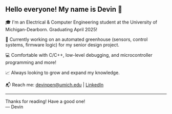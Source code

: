 ## Hello everyone! My name is Devin 👋

🎓 I'm an Electrical & Computer Engineering student at the University of Michigan-Dearborn. Graduating April 2025!

🌱 Currently working on an automated greenhouse (sensors, control systems, firmware logic) for my senior design project.

💻 Comfortable with C/C++, low-level debugging, and microcontroller programming and more!

📈 Always looking to grow and expand my knowledge.

📬 Reach me: [devinpen@umich.edu](mailto:devinpen@umich.edu) | [LinkedIn](https://www.linkedin.com/in/devin-pen-165961261/)

---

Thanks for reading! Have a good one!  
— Devin
